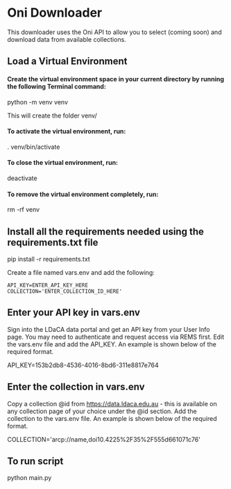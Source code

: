 # Oni Downloader

This downloader uses the Oni API to allow you to select (coming soon) and download data from available collections.

## Load a Virtual Environment

#### Create the virtual environment space in your current directory by running the following Terminal command:
python -m venv venv

This will create the folder venv/

#### To activate the virtual environment, run:
. venv/bin/activate

#### To close the virtual environment, run:
deactivate

#### To remove the virtual environment completely, run:
rm -rf venv

## Install all the requirements needed using the requirements.txt file
pip install -r requirements.txt

Create a file named vars.env and add the following:
```
API_KEY=ENTER_API_KEY_HERE
COLLECTION='ENTER_COLLECTION_ID_HERE'
```

## Enter your API key in vars.env
Sign into the LDaCA data portal and get an API key from your User Info page. You may need to authenticate and request access via REMS first. Edit the vars.env file and add the API_KEY. An example is shown below of the required format.

API_KEY=153b2db8-4536-4016-8bd6-311e8817e764

## Enter the collection in vars.env

Copy a collection @id from https://data.ldaca.edu.au - this is available on any collection page of your choice under the @id section. Add the collection to the vars.env file. An example is shown below of the required format.

COLLECTION='arcp://name,doi10.4225%2F35%2F555d661071c76'

## To run script

python main.py